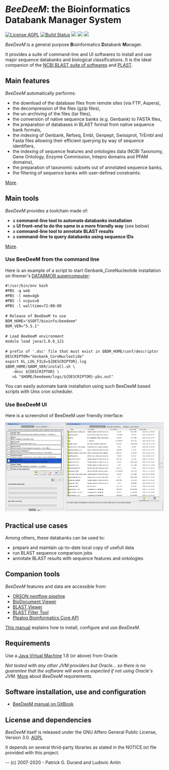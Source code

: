 # *BeeDeeM*: the Bioinformatics Databank Manager System 

[![License AGPL](https://img.shields.io/badge/license-Affero%20GPL%203.0-blue.svg)](https://www.gnu.org/licenses/agpl-3.0.txt)  [![Build Status](https://travis-ci.org/pgdurand/BeeDeeM.svg?branch=master)](https://travis-ci.org/pgdurand/BeeDeeM)  [![](https://tokei.rs/b1/github/pgdurand/BeeDeeM?category=code)](https://github.com/pgdurand/BeeDeeM) [![](https://img.shields.io/badge/platform-Java--1.8+-yellow.svg)](http://www.oracle.com/technetwork/java/javase/downloads/index.html) [![](https://img.shields.io/badge/run_on-Linux--macOS--Windows-yellowgreen.svg)]() 


*BeeDeeM* is a general purpose **B**ioinformatics **D**atabank **M**anager. 

It provides a suite of command-line and UI softwares to install and use major sequence databanks and biological classifications. It is the ideal companion of the [NCBI BLAST suite of softwares](https://pgdurand.gitbooks.io/beedeem/test_install.html#run-a-blast-search) and [PLAST](https://plast.inria.fr/).

## Main features

*BeeDeeM* automatically performs:

* the download of the database files from remote sites \(via FTP, Aspera\),
* the decompression of the files \(gzip files\),
* the un-archiving of the files \(tar files\),
* the conversion of native sequence banks \(e.g. Genbank\) to FASTA files,
* the preparation of databases in BLAST format from native sequence bank formats,
* the indexing of Genbank, Refseq, Embl, Genpept, Swissprot, TrEmbl and Fasta files allowing their efficient querying by way of sequence identifiers,
* the indexing of sequence features and ontologies data (NCBI Taxonomy, Gene Ontology, Enzyme Commission, Intepro domains and PFAM domains),
* the preparation of taxonomic subsets out of annotated sequence banks,
* the filtering of sequence banks with user-defined constraints.

[More](https://pgdurand.gitbooks.io/beedeem/).

## Main tools

*BeeDeeM* provides a toolchain made of:

* a **command-line tool to automate databanks installation**
* a **UI front-end to do the same in a more friendly way** (see below)
* a **command-line tool to annotate BLAST results**
* a **command-line to query databanks using sequence IDs**

[More](https://pgdurand.gitbooks.io/beedeem/).

### Use BeeDeeM from the command line

Here is an example of a script to start Genbank_CoreNucleotide installation on Ifremer's [DATARMOR supercomputer](https://www.top500.org/system/178981):

```
#!/usr/bin/env bash
#PBS -q web
#PBS -l mem=4gb
#PBS -l ncpus=8
#PBS -l walltime=72:00:00

# Release of BeeDeeM to use
BDM_HOME="$SOFT/bioinfo/beedeem"
BDM_VER="5.5.1"

# Load BeeDeeM environment
module load java/1.8.0_121

# prefix of '.dsc' file that must exist in $BDM_HOME/conf/descriptor
DESCRIPTOR="Genbank_CoreNucleotide"
export KL_LOG_FILE=${DESCRIPTOR}.log
$BDM_HOME/$BDM_VER/install.sh \
   -desc ${DESCRIPTOR} \
   >& "$HOME/beedeem/logs/${DESCRIPTOR}-pbs.out"
```

You can easily automate bank installation using such BeeDeeM based scripts with Unix cron scheduler.

### Use BeeDeeM UI

Here is a screenshot of BeeDeeM user friendly interface:

![UiManager](doc/dbms_ui.png)

## Practical use cases

Among others, these databanks can be used to:

* prepare and maintain up-to-date local copy of usefull data
* run BLAST sequence comparison jobs
* annotate BLAST results with sequence features and ontologies

## Companion tools

*BeeDeeM* features and data are accessible from:

* [ORSON nextflow pipeline](https://github.com/ifremer-bioinformatics/orson)
* [BioDocument Viewer](https://github.com/pgdurand/BioDocumentViewer)
* [BLAST Viewer](https://github.com/pgdurand/BlastViewer)
* [BLAST Filter Tool](https://github.com/pgdurand/BLAST-Filter-Tool)
* [Plealog Bioinformatics Core API](https://github.com/pgdurand/Bioinformatics-Core-API)


[This manual](https://pgdurand.gitbooks.io/beedeem/) explains how to install, configure and use *BeeDeeM*.

## Requirements

Use a [Java Virtual Machine](http://www.oracle.com/technetwork/java/javase/downloads/index.html) 1.8 (or above) from Oracle. 

*Not tested with any other JVM providers but Oracle... so there is no guarantee that the software will work as expected if not using Oracle's JVM.* [More](https://pgdurand.gitbooks.io/beedeem/) about *BeeDeeM* requirements.

## Software installation, use and configuration

* [BeeDeeM manual on GitBook](https://pgdurand.gitbooks.io/beedeem/)

## License and dependencies

*BeeDeeM* itself is released under the GNU Affero General Public License, Version 3.0. [AGPL](https://www.gnu.org/licenses/agpl-3.0.txt)

It depends on several thrid-party libraries as stated in the NOTICE.txt file provided with this project.

--
(c) 2007-2020 - Patrick G. Durand and Ludovic Antin
